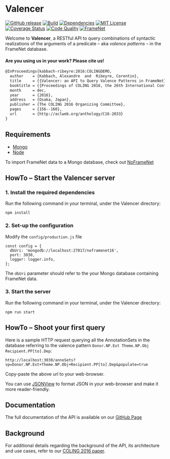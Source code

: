 # Valencer
[![GitHub release][release-image]][release-url]
[![Build][travis-image]][travis-url]
[![Dependencies][david-image]][david-url]
[![MIT License][license-image]][license-url]
[![Coverage Status][coverage-image]][coverage-url]
[![Code Quality][quality-image]][quality-url]
[![FrameNet][framenet-image]][framenet-url]

Welcome to **Valencer**, a RESTful API to query combinations of syntactic realizations of the arguments of a predicate &ndash; aka *valence patterns* &ndash; in the FrameNet database.

#### Are you using us in your work? Please cite us!
```latex
@InProceedings{kabbach-ribeyre:2016:COLINGDEMO,
  author    = {Kabbach, Alexandre  and  Ribeyre, Corentin},
  title     = {{Valencer: an API to Query Valence Patterns in FrameNet}},
  booktitle = {{Proceedings of COLING 2016, the 26th International Conference on Computational Linguistics: System Demonstrations}},
  month     = dec,
  year      = {2016},
  address   = {Osaka, Japan},
  publisher = {The COLING 2016 Organizing Committee},
  pages     = {156--160},
  url       = {http://aclweb.org/anthology/C16-2033}
}
```

## Requirements
- [Mongo](https://docs.mongodb.com/manual/administration/install-community/)
- [Node](https://nodejs.org/en/download/)

To import FrameNet data to a Mongo database, check out [NoFrameNet](https://github.com/akb89/noframenet)

## HowTo &ndash; Start the Valencer server

### 1. Install the required dependencies
Run the following command in your terminal, under the Valencer directory:
```
npm install
```

### 2. Set-up the configuration
Modify the `config/production.js` file
```
const config = {
  dbUri: 'mongodb://localhost:27017/noframenet16',
  port: 3030,
  logger: logger.info,
};
```
The `dbUri` parameter should refer to the your Mongo database containing FrameNet data.

### 3. Start the server
Run the following command in your terminal, under the Valencer directory:
```
npm run start
```

## HowTo &ndash; Shoot your first query
Here is a sample HTTP request querying all the AnnotationSets in the database referring to the valence pattern `Donor.NP.Ext Theme.NP.Obj Recipient.PP[to].Dep`:
```
http://localhost:3030/annoSets?vp=Donor.NP.Ext+Theme.NP.Obj+Recipient.PP[to].Dep&populate=true
```
Copy-paste the above url to your web-browser.

You can use [JSONView](https://addons.mozilla.org/en-US/firefox/addon/jsonview/) to format JSON in your web-browser and make it more reader-friendly.

## Documentation
The full documentation of the API is available on our [GitHub Page](https://akb89.github.io/valencer/)

## Background
For additional details regarding the background of the API, its architecture and use cases, refer to our [COLING 2016 paper](https://www.aclweb.org/anthology/C/C16/C16-2033.pdf).

[release-image]:https://img.shields.io/github/release/akb89/valencer.svg?style=flat-square
[release-url]:https://github.com/akb89/valencer/releases/latest
[travis-image]:https://img.shields.io/travis/akb89/valencer.svg?style=flat-square
[travis-url]:https://travis-ci.org/akb89/valencer
[coverage-image]:https://img.shields.io/coveralls/akb89/valencer/dev.svg?style=flat-square
[coverage-url]:https://coveralls.io/r/akb89/valencer?branch=master
[quality-image]:https://img.shields.io/codeclimate/github/akb89/valencer.svg?style=flat-square
[quality-url]:https://codeclimate.com/github/akb89/valencer
[framenet-image]:https://img.shields.io/badge/FrameNet-%3E%3D1.5-blue.svg?style=flat-square
[framenet-url]:https://framenet.icsi.berkeley.edu/fndrupal
[license-image]:http://img.shields.io/badge/license-MIT-000000.svg?style=flat-square
[license-url]:LICENSE.txt
[david-url]: https://david-dm.org/akb89/valencer
[david-image]: https://david-dm.org/akb89/valencer.svg?style=flat-square
